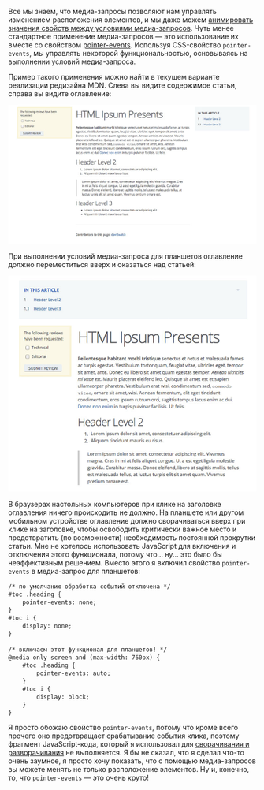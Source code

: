 Все мы знаем, что медиа-запросы позволяют нам управлять изменением 
расположения элементов, и мы даже можем [анимировать значения свойств между 
условиями медиа-запросов][1]. Чуть менее стандартное применение медиа-запросов 
— это использование их вместе со свойством [pointer-events][2]. Используя 
CSS-свойство `pointer-events`, мы управлять некоторой функциональностью, 
основываясь на выполнении условий медиа-запроса.

Пример такого применения можно найти в текущем варианте реализации редизайна 
MDN. Слева вы видите содержимое статьи, справа вы видите оглавление:

![Новая версия дизайна MDN для браузеров настольных компьютеров][2]

При выполнении условий медиа-запроса для планшетов оглавление должно 
переместиться вверх и оказаться над статьей:

![Новая версия дизайна MDN для планшетов][3]

В браузерах настольных компьютеров при клике на заголовке оглавления ничего 
происходить не должно. На планшете или другом мобильном устройстве оглавление 
должно сворачиваться вверх при клике на заголовке, чтобы освободить критически 
важное место и предотвратить (по возможности) необходимость постоянной 
прокрутки статьи. Мне не хотелось использовать JavaScript для включения и 
отключения этого функционала, потому что... ну... это было бы неэффективным 
решением. Вместо этого я включил свойство `pointer-events` в медиа-запрос для 
планшетов:

    /* по умолчанию обработка событий отключена */
    #toc .heading {
    	pointer-events: none;
    }
    #toc i {
    	display: none;
    }
    
    /* включаем этот функционал для планшетов! */
    @media only screen and (max-width: 760px) {
    	#toc .heading {
    		pointer-events: auto;
    	}
    	#toc i {
    		display: block;
    	}	
    }
    
Я просто обожаю свойство `pointer-events`, потому что кроме всего прочего оно 
предотвращает срабатывание события клика, поэтому фрагмент JavaScript-кода, 
который я использовал для [сворачивания и разворачивания][4] не выполняется. Я 
бы не сказал, что я сделал что-то очень заумное, я просто хочу показать, что с 
помощью медиа-запросов вы можете менять не только расположение элементов. Ну 
и, конечно, то, что `pointer-events` — это очень круто!

[1]: http://davidwalsh.name/animate-media-queries
[2]: img/mdn-redesign-desktop.jpg "Новая версия дизайна MDN для браузеров настольных компьютеров"
[3]: img/mdn-redesign-tablet.jpg "Новая версия дизайна MDN для планшетов"
[4]: http://davidwalsh.name/css-slide
